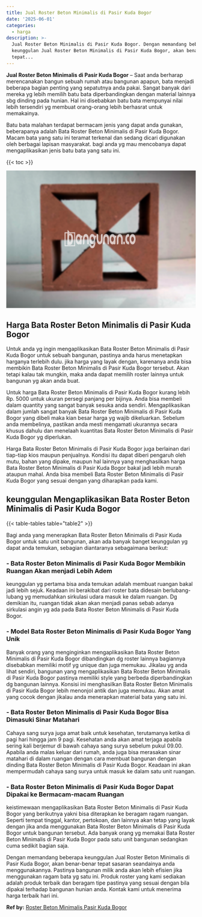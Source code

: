 ```yaml
---
title: Jual Roster Beton Minimalis di Pasir Kuda Bogor
date: '2025-06-01'
categories:
  - harga
description: >-
  Jual Roster Beton Minimalis di Pasir Kuda Bogor. Dengan memandang beberapa
  keunggulan Jual Roster Beton Minimalis di Pasir Kuda Bogor, akan benar-benar
  tepat...
---
```


**Jual Roster Beton Minimalis di Pasir Kuda Bogor** – Saat anda berharap merencanakan bangun sebuah rumah atau bangunan apapun, bata menjadi beberapa bagian penting yang sepatutnya anda pakai. Sangat banyak dari mereka yg lebih memilih batu bata diperbandingkan dengan material lainnya sbg dinding pada hunian. Hal ini disebabkan batu bata mempunyai nilai lebih tersendiri yg membuat orang-orang lebih berhasrat untuk memakainya.

Batu bata malahan terdapat bermacam jenis yang dapat anda gunakan, beberapanya adalah Bata Roster Beton Minimalis di Pasir Kuda Bogor. Macam bata yang satu ini teramat terkenal dan sedang dicari digunakan oleh berbagai lapisan masyarakat. bagi anda yg mau mencobanya dapat mengaplikasikan jenis batu bata yang satu ini.

{{< toc >}}

![Jual Roster Beton Minimalis di Pasir Kuda Bogor](/images/bata-roster-minimalis-28.png)

## Harga Bata Roster Beton Minimalis di Pasir Kuda Bogor

Untuk anda yg ingin mengaplikasikan Bata Roster Beton Minimalis di Pasir Kuda Bogor untuk sebuah bangunan, pastinya anda harus menetapkan harganya terlebih dulu. jika harga yang layak dengan, karenanya anda bisa membikin Bata Roster Beton Minimalis di Pasir Kuda Bogor tersebut. Akan tetapi kalau tak mungkin, maka anda dapat memilih roster lainnya untuk bangunan yg akan anda buat.

Untuk harga Bata Roster Beton Minimalis di Pasir Kuda Bogor kurang lebih Rp. 5000 untuk ukuran persegi panjang per bijinya. Anda bisa membeli dalam quantity yang sangat banyak sesuka anda sendiri. Mengaplikasikan dalam jumlah sangat banyak Bata Roster Beton Minimalis di Pasir Kuda Bogor yang dibeli maka kian besar harga yg wajib dikeluarkan. Sebelum anda membelinya, pastikan anda mesti mengamati ukurannya secara khusus dahulu dan menelaah kuantitas Bata Roster Beton Minimalis di Pasir Kuda Bogor yg diperlukan.

Harga Bata Roster Beton Minimalis di Pasir Kuda Bogor juga berlainan dari tiap-tiap kios maupun penjualnya. Kondisi itu dapat diberi pengaruh oleh mutu, bahan yang dipake, maupun hal lainnya yang menghasilkan harga Bata Roster Beton Minimalis di Pasir Kuda Bogor bakal jadi lebih murah ataupun mahal. Anda bisa membeli Bata Roster Beton Minimalis di Pasir Kuda Bogor yang sesuai dengan yang diharapkan pada kami.

## keunggulan Mengaplikasikan Bata Roster Beton Minimalis di Pasir Kuda Bogor

{{< table-tables table="table2" >}}

Bagi anda yang menerapkan Bata Roster Beton Minimalis di Pasir Kuda Bogor untuk satu unit bangunan, akan ada banyak banget keunggulan yg dapat anda temukan, sebagian diantaranya sebagaimana berikut:

### \- Bata Roster Beton Minimalis di Pasir Kuda Bogor Membikin Ruangan Akan menjadi Lebih Adem

keunggulan yg pertama bisa anda temukan adalah membuat ruangan bakal jadi lebih sejuk. Keadaan ini berakibat dari roster bata didesain berlubang-lubang yg memudahkan sirkulasi udara masuk ke dalam ruangan. Dg demikian itu, ruangan tidak akan akan menjadi panas sebab adanya sirkulasi angin yg ada pada Bata Roster Beton Minimalis di Pasir Kuda Bogor.

### \- Model Bata Roster Beton Minimalis di Pasir Kuda Bogor Yang Unik

Banyak orang yang menginginkan mengaplikasikan Bata Roster Beton Minimalis di Pasir Kuda Bogor dibandingkan dg roster lainnya bagiannya disebabkan memiliki motif yg unique dan juga memukau. Jikalau yg anda lihat sendiri, bangunan yang mengaplikasikan Bata Roster Beton Minimalis di Pasir Kuda Bogor pastinya memiliki style yang berbeda diperbandingkan dg bangunan lainnya. Konsisi ini menghasilkan Bata Roster Beton Minimalis di Pasir Kuda Bogor lebih menonjol antik dan juga memukau. Akan amat yang cocok dengan jikalau anda menerapkan material bata yang satu ini.

### \- Bata Roster Beton Minimalis di Pasir Kuda Bogor Bisa Dimasuki Sinar Matahari

Cahaya sang surya juga amat baik untuk kesehatan, terutamanya ketika di pagi hari hingga jam 9 pagi. Kesehatan anda akan amat terjaga apabila sering kali berjemur di bawah cahaya sang surya sebelum pukul 09.00. Apabila anda malas keluar dari rumah, anda juga bisa merasakan sinar matahari di dalam ruangan dengan cara membuat bangunan dengan dinding Bata Roster Beton Minimalis di Pasir Kuda Bogor. Keadaan ini akan mempermudah cahaya sang surya untuk masuk ke dalam satu unit ruangan.

### \- Bata Roster Beton Minimalis di Pasir Kuda Bogor Dapat Dipakai ke Bermacam-macam Ruangan

keistimewaan mengaplikasikan Bata Roster Beton Minimalis di Pasir Kuda Bogor yang berikutnya yakni bisa diterapkan ke beragam ragam ruangan. Seperti tempat tinggal, kantor, pertokoan, dan lainnya akan tetap yang layak dengan jika anda menggunakan Bata Roster Beton Minimalis di Pasir Kuda Bogor untuk bangunan tersebut. Ada banyak orang yg memakai Bata Roster Beton Minimalis di Pasir Kuda Bogor pada satu unit bangunan sedangkan cuma sedikit bagian saja.

Dengan memandang beberapa keunggulan Jual Roster Beton Minimalis di Pasir Kuda Bogor, akan benar-benar tepat sasaran seandainya anda menggunakannya. Pastinya bangunan milik anda akan lebih efisien jika menggunakan ragam bata yg satu ini. Produk roster yang kami sediakan adalah produk terbaik dan beragam tipe pastinya yang sesuai dengan bila dipakai terhadap bangunan hunian anda. Kontak kami untuk menerima harga terbaik hari ini.

**Ref by:** [Roster Beton Minimalis Pasir Kuda Bogor](https://id.wikipedia.org/wiki/Roster)
